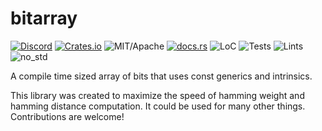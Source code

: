 # bitarray

[![Discord][dci]][dcl] [![Crates.io][ci]][cl] ![MIT/Apache][li] [![docs.rs][di]][dl] ![LoC][lo] ![Tests][btl] ![Lints][bll] ![no_std][bnl]

[ci]: https://img.shields.io/crates/v/bitarray.svg
[cl]: https://crates.io/crates/bitarray/

[li]: https://img.shields.io/crates/l/specs.svg?maxAge=2592000

[di]: https://docs.rs/bitarray/badge.svg
[dl]: https://docs.rs/bitarray/

[lo]: https://tokei.rs/b1/github/rust-cv/bitarray?category=code

[dci]: https://img.shields.io/discord/550706294311485440.svg?logo=discord&colorB=7289DA
[dcl]: https://discord.gg/d32jaam

[btl]: https://github.com/rust-cv/bitarray/workflows/unit%20tests/badge.svg
[bll]: https://github.com/rust-cv/bitarray/workflows/lints/badge.svg
[bnl]: https://github.com/rust-cv/bitarray/workflows/no-std/badge.svg

A compile time sized array of bits that uses const generics and intrinsics.

This library was created to maximize the speed of hamming weight and hamming distance computation.
It could be used for many other things. Contributions are welcome!
